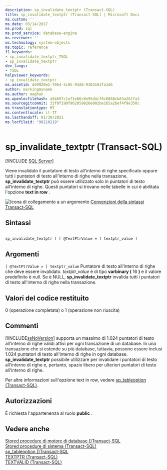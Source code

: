 ```yaml
---
description: sp_invalidate_textptr (Transact-SQL)
title: sp_invalidate_textptr (Transact-SQL) | Microsoft Docs
ms.custom: ''
ms.date: 03/14/2017
ms.prod: sql
ms.prod_service: database-engine
ms.reviewer: ''
ms.technology: system-objects
ms.topic: reference
f1_keywords:
- sp_invalidate_textptr_TSQL
- sp_invalidate_textptr
dev_langs:
- TSQL
helpviewer_keywords:
- sp_invalidate_textptr
ms.assetid: dd9920e1-7064-4c05-93d8-9303103fa1d6
author: markingmyname
ms.author: maghan
ms.openlocfilehash: a94697c1ef1e86c8e95d4cf8c6088cb83a261fa3
ms.sourcegitcommit: 33f0f190f962059826e002be165a2bef4f9e350c
ms.translationtype: MT
ms.contentlocale: it-IT
ms.lasthandoff: 01/30/2021
ms.locfileid: "99210219"
---
```

# <a name="sp_invalidate_textptr-transact-sql"></a>sp_invalidate_textptr (Transact-SQL)
[!INCLUDE [SQL Server](../../includes/applies-to-version/sqlserver.md)]

  Viene invalidato il puntatore di testo all'interno di righe specificato oppure tutti i puntatori di testo all'interno di righe nella transazione. **sp_invalidate_textptr** può essere utilizzato solo in puntatori di testo all'interno di righe. Questi puntatori si trovano nelle tabelle in cui è abilitata l'opzione **text in row** .  
  
 ![Icona di collegamento a un argomento](../../database-engine/configure-windows/media/topic-link.gif "Icona di collegamento a un argomento") [Convenzioni della sintassi Transact-SQL](../../t-sql/language-elements/transact-sql-syntax-conventions-transact-sql.md)  
  
## <a name="syntax"></a>Sintassi  
  
```  
  
sp_invalidate_textptr [ [ @TextPtrValue = ] textptr_value ]  
```  
  
## <a name="arguments"></a>Argomenti  
`[ @TextPtrValue = ] textptr_value` Puntatore di testo all'interno di righe che deve essere invalidato. *textptr_value* è di tipo **varbinary (** 16 **)** e il valore predefinito è null. Se è NULL, **sp_invalidate_textptr** invalida tutti i puntatori di testo all'interno di righe nella transazione.  
  
## <a name="return-code-values"></a>Valori del codice restituito  
 0 (operazione completata) o 1 (operazione non riuscita)  
  
## <a name="remarks"></a>Commenti  
 [!INCLUDE[ssNoVersion](../../includes/ssnoversion-md.md)] supporta un massimo di 1.024 puntatori di testo all'interno di righe validi attivi per ogni transazione di un database. In una transazione che si estende su più database, tuttavia, possono essere inclusi 1.024 puntatori di testo all'interno di righe in ogni database. **sp_invalidate_textptr** possibile utilizzare per invalidare i puntatori di testo all'interno di righe e, pertanto, spazio libero per ulteriori puntatori di testo all'interno di righe.  
  
 Per altre informazioni sull'opzione text in row, vedere [sp_tableoption &#40;Transact-SQL&#41;](../../relational-databases/system-stored-procedures/sp-tableoption-transact-sql.md).  
  
## <a name="permissions"></a>Autorizzazioni  
 È richiesta l'appartenenza al ruolo **public** .  
  
## <a name="see-also"></a>Vedere anche  
 [Stored procedure di motore di database &#40;&#41;Transact-SQL ](../../relational-databases/system-stored-procedures/database-engine-stored-procedures-transact-sql.md)   
 [Stored procedure di sistema &#40;Transact-SQL&#41;](../../relational-databases/system-stored-procedures/system-stored-procedures-transact-sql.md)   
 [sp_tableoption &#40;&#41;Transact-SQL ](../../relational-databases/system-stored-procedures/sp-tableoption-transact-sql.md)   
 [TEXTPTR &#40;Transact-SQL&#41;](../../t-sql/functions/text-and-image-functions-textptr-transact-sql.md)   
 [TEXTVALID &#40;Transact-SQL&#41;](../../t-sql/functions/text-and-image-functions-textvalid-transact-sql.md)  
  
  
